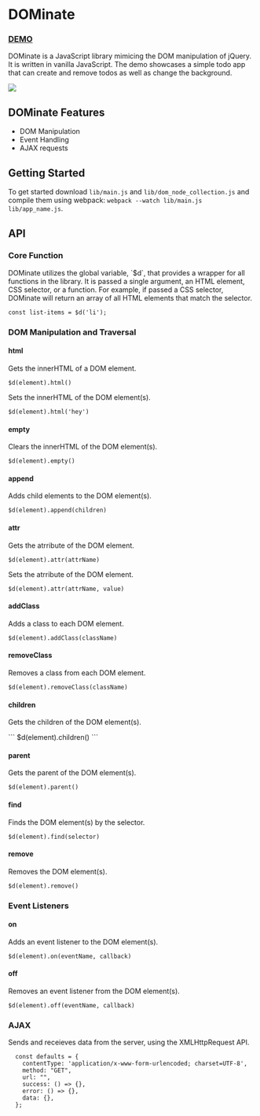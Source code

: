 <h1>DOMinate</h1>
<h3><a href="http://johnrudell.com/DOMinate/">DEMO</a></h3>

<p>DOMinate is a JavaScript library mimicing the DOM manipulation of jQuery. It is written in vanilla JavaScript. The demo showcases a simple todo app that can create and remove todos as well as change the background.</p>

<img src="https://res.cloudinary.com/rudell84/image/upload/v1516817925/DOMinate_kad9dw.png"></img>
<h2>DOMinate Features</h2>
<ul>
  <li>DOM Manipulation</li>
  <li>Event Handling</li>
  <li>AJAX requests</li>
</ul>

<h2>Getting Started</h2>

To get started download `lib/main.js` and `lib/dom_node_collection.js` and compile them using webpack: `webpack --watch lib/main.js lib/app_name.js`.

<h2>API</h2>

<h3>Core Function</h3>
DOMinate utilizes the global variable, `$d`, that provides a wrapper for all functions in the library. It is passed a single argument, an HTML element, CSS selector, or a function. For example, if passed a CSS selector, DOMinate will return an array of all HTML elements that match the selector.
<h3 style="display: none;">CSS example</h3>

```
const list-items = $d('li');
```

<h3>DOM Manipulation and Traversal</h3>

<h4>html</h4>

<p>Gets the innerHTML of a DOM element.</p>

```
$d(element).html()
```

<p>Sets the innerHTML of the DOM element(s).</p>

```
$d(element).html('hey')
```

<h4>empty</h4>
<p>Clears the innerHTML of the DOM element(s).</p>

```
$d(element).empty()
```

<h4>append</h4>
<p>Adds child elements to the DOM element(s).</p>

```
$d(element).append(children)
```

<h4>attr</h4>
<p>Gets the atrribute of the DOM element.</p>

```
$d(element).attr(attrName)
```
<p>Sets the atrribute of the DOM element.</p>

```
$d(element).attr(attrName, value)
```

<h4>addClass</h4>
<p>Adds a class to each DOM element.</p>

```
$d(element).addClass(className)
```

<h4>removeClass</h4>
<p>Removes a class from each DOM element.</p>

```
$d(element).removeClass(className)
```

<h4>children</h4>
<p>Gets the children of the DOM element(s).</p>
```
$d(element).children()
```

<h4>parent</h4>
<p>Gets the parent of the DOM element(s).</p>

```
$d(element).parent()
```

<h4>find</h4>
<p>Finds the DOM element(s) by the selector.</p>

```
$d(element).find(selector)
```

<h4>remove</h4>
<p>Removes the DOM element(s).</p>

```
$d(element).remove()
```

<h3>Event Listeners</h3>

<h4>on</h4>
<p>Adds an event listener to the DOM element(s).</p>

```
$d(element).on(eventName, callback)
```

<h4>off</h4>
<p>Removes an event listener from the DOM element(s).</p>

```
$d(element).off(eventName, callback)
```

<h3>AJAX</h3>
<p>Sends and receieves data from the server, using the XMLHttpRequest API.</p>

```
  const defaults = {
    contentType: 'application/x-www-form-urlencoded; charset=UTF-8',
    method: "GET",
    url: "",
    success: () => {},
    error: () => {},
    data: {},
  };
 ```

